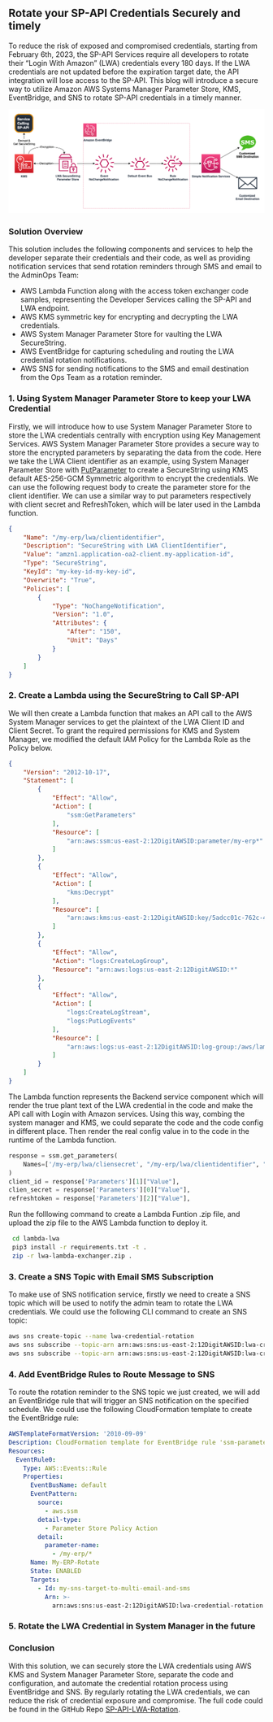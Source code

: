 ## Rotate your SP-API Credentials Securely and timely

To reduce the risk of exposed and compromised credentials, starting from February 6th, 2023, the SP-API Services require all developers to rotate their “Login With Amazon” (LWA) credentials every 180 days. If the LWA credentials are not updated before the expiration target date, the API integration will lose access to the SP-API. This blog will introduce a secure way to utilize Amazon AWS Systems Manager Parameter Store, KMS, EventBridge, and SNS to rotate SP-API credentials in a timely manner.

![architecture](./static/secure-lwa.png)

### Solution Overview

This solution includes the following components and services to help the developer separate their credentials and their code, as well as providing notification services that send rotation reminders through SMS and email to the AdminOps Team:

- AWS Lambda Function along with the access token exchanger code samples, representing the Developer Services calling the SP-API and LWA endpoint.
- AWS KMS symmetric key for encrypting and decrypting the LWA credentials.
- AWS System Manager Parameter Store for vaulting the LWA SecureString.
- AWS EventBridge for capturing scheduling and routing the LWA credential rotation notifications.
- AWS SNS for sending notifications to the SMS and email destination from the Ops Team as a rotation reminder.

### 1. Using System Manager Parameter Store to keep your LWA Credential 

Firstly, we will introduce how to use System Manager Parameter Store to store the LWA credentials centrally with encryption using Key Management Services. AWS System Manager Parameter Store provides a secure way to store the encrypted parameters by separating the data from the code. Here we take the LWA Client identifier as an example, using System Manager Parameter Store with [PutParameter](https://docs.aws.amazon.com/systems-manager/latest/userguide/parameter-store-policies.html) to create a SecureString using KMS default AES-256-GCM Symmetric algorithm to encrypt the credentials. We can use the following request body to create the parameter store for the client identifier. We can use a similar way to put parameters respectively with client secret and RefreshToken, which will be later used in the Lambda function.

```JSON
{
    "Name": "/my-erp/lwa/clientidentifier",
    "Description": "SecureString with LWA ClientIdentifier",
    "Value": "amzn1.application-oa2-client.my-application-id",
    "Type": "SecureString",
    "KeyId": "my-key-id-my-key-id",
    "Overwrite": "True",
    "Policies": [
        {
            "Type": "NoChangeNotification",
            "Version": "1.0",
            "Attributes": {
                "After": "150",
                "Unit": "Days"
            }
        }
    ]
}
```

### 2. Create a Lambda using the SecureString to Call SP-API

We will then create a Lambda function that makes an API call to the AWS System Manager services to get the plaintext of the LWA Client ID and Client Secret. To grant the required permissions for KMS and System Manager, we modified the default IAM Policy for the Lambda Role as the Policy below.

```json
{
    "Version": "2012-10-17",
    "Statement": [
        {
            "Effect": "Allow",
            "Action": [
                "ssm:GetParameters"
            ],
            "Resource": [
                "arn:aws:ssm:us-east-2:12DigitAWSID:parameter/my-erp*"
            ]
        },
        {
            "Effect": "Allow",
            "Action": [
                "kms:Decrypt"
            ],
            "Resource": [
                "arn:aws:kms:us-east-2:12DigitAWSID:key/5adcc01c-762c-4906-92fa-b679b4d68890"
            ]
        },
        {
            "Effect": "Allow",
            "Action": "logs:CreateLogGroup",
            "Resource": "arn:aws:logs:us-east-2:12DigitAWSID:*"
        },
        {
            "Effect": "Allow",
            "Action": [
                "logs:CreateLogStream",
                "logs:PutLogEvents"
            ],
            "Resource": [
                "arn:aws:logs:us-east-2:12DigitAWSID:log-group:/aws/lambda/my-lwa:*"
            ]
        }
    ]
}
```

The Lambda function represents the Backend service component which will render the true plant text of the LWA credential in the code and make the API call with Login with Amazon services. Using this way, combing the system manager and KMS, we could separate the code and the code config in different place. Then render the real config value in to the code in the runtime of the Lambda function.

```python
response = ssm.get_parameters(
    Names=['/my-erp/lwa/cliensecret', "/my-erp/lwa/clientidentifier", "/my-erp/refreshToken"], WithDecryption=True
)
client_id = response['Parameters'][1]["Value"],
clien_secret = response['Parameters'][0]["Value"],
refreshtoken = response['Parameters'][2]["Value"],
```

Run the folllowing command to create a Lambda Funtion .zip  file, and upload the zip file to the AWS Lambda function to deploy it.

```bash
 cd lambda-lwa 
 pip3 install -r requirements.txt -t .
 zip -r lwa-lambda-exchanger.zip .
```

### 3. Create a SNS Topic with Email SMS Subscription 

To make use of SNS notification service, firstly we need to create a SNS topic which will be used to notify the admin team to rotate the LWA credentials. We could use the following CLI command to create an SNS topic:

```bash
aws sns create-topic --name lwa-credential-rotation 
aws sns subscribe --topic-arn arn:aws:sns:us-east-2:12DigitAWSID:lwa-credential-rotation --protocol email --notification-endpoint user@example.com 
aws sns subscribe --topic-arn arn:aws:sns:us-east-2:12DigitAWSID:lwa-credential-rotation --protocol sms --notification-endpoint +1XXX5550100 
```

### 4. Add EventBridge Rules to Route Message to SNS 

To route the rotation reminder to the SNS topic we just created, we will add an EventBridge rule that will trigger an SNS notification on the specified schedule. We could use the following CloudFormation template to create the EventBridge rule:

```yaml
AWSTemplateFormatVersion: '2010-09-09'
Description: CloudFormation template for EventBridge rule 'ssm-parameter-store'
Resources:
  EventRule0:
    Type: AWS::Events::Rule
    Properties:
      EventBusName: default
      EventPattern:
        source:
          - aws.ssm
        detail-type:
          - Parameter Store Policy Action
        detail:
          parameter-name:
            - /my-erp/*
      Name: My-ERP-Rotate
      State: ENABLED
      Targets:
        - Id: my-sns-target-to-multi-email-and-sms
          Arn: >-
            arn:aws:sns:us-east-2:12DigitAWSID:lwa-credential-rotation
```

### 5. Rotate the LWA Credential in System Manager in the future



### Conclusion

With this solution, we can securely store the LWA credentials using AWS KMS and System Manager Parameter Store, separate the code and configuration, and automate the credential rotation process using EventBridge and SNS. By regularly rotating the LWA credentials, we can reduce the risk of credential exposure and compromise. The full code could be found in the GitHub Repo [SP-API-LWA-Rotation](https://github.com/aws-samples/sp-api-lwa-rotation).
